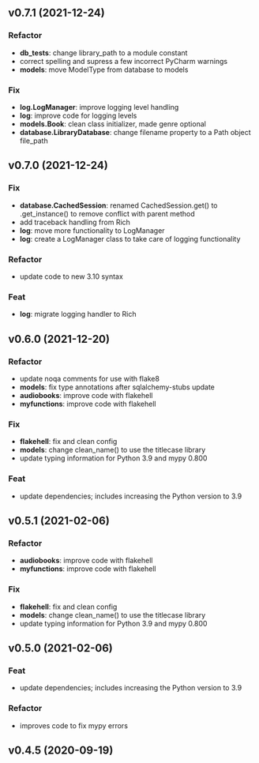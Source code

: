## v0.7.1 (2021-12-24)

### Refactor

- **db_tests**: change library_path to a module constant
- correct spelling and supress a few incorrect PyCharm warnings
- **models**: move ModelType from database to models

### Fix

- **log.LogManager**: improve logging level handling
- **log**: improve code for logging levels
- **models.Book**: clean class initializer, made genre optional
- **database.LibraryDatabase**: change filename property to a Path object file_path

## v0.7.0 (2021-12-24)

### Fix

- **database.CachedSession**: renamed CachedSession.get() to .get_instance() to remove conflict with parent method
- add traceback handling from Rich
- **log**: move more functionality to LogManager
- **log**: create a LogManager class to take care of logging functionality

### Refactor

- update code to new 3.10 syntax

### Feat

- **log**: migrate logging handler to Rich

## v0.6.0 (2021-12-20)

### Refactor

- update noqa comments for use with flake8
- **models**: fix type annotations after sqlalchemy-stubs update
- **audiobooks**: improve code with flakehell
- **myfunctions**: improve code with flakehell

### Fix

- **flakehell**: fix and clean config
- **models**: change clean_name() to use the titlecase library
- update typing information for Python 3.9 and mypy 0.800

### Feat

- update dependencies; includes increasing the Python version to 3.9

## v0.5.1 (2021-02-06)

### Refactor

- **audiobooks**: improve code with flakehell
- **myfunctions**: improve code with flakehell

### Fix

- **flakehell**: fix and clean config
- **models**: change clean_name() to use the titlecase library
- update typing information for Python 3.9 and mypy 0.800

## v0.5.0 (2021-02-06)

### Feat

- update dependencies; includes increasing the Python version to 3.9

### Refactor

- improves code to fix mypy errors

## v0.4.5 (2020-09-19)
